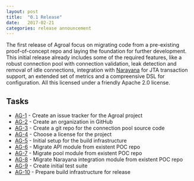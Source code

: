 ```yaml
---
layout: post
title:  "0.1 Release"
date:   2017-02-21
categories: release announcement
---
```


The first release of Agroal focus on migrating code from a pre-existing proof-of-concept repo and laying the foundation for further development.
This initial release already includes some of the required features, like a robust connection pool with connection validation, leak detection and removal of idle connections, integration with [Narayana](http://narayana.io) for JTA transaction support, an extended set of metrics and a compreensive DSL for configuration. All this licensed under a friendly Apache 2.0 license.

## Tasks

* [AG-1](https://issues.jboss.org/browse/AG-1) - Create an issue tracker for the Agroal project
* [AG-2](https://issues.jboss.org/browse/AG-2) - Create an organization in GitHub
* [AG-3](https://issues.jboss.org/browse/AG-3) - Create a git repo for the connection pool source code
* [AG-4](https://issues.jboss.org/browse/AG-4) - Choose a license for the project
* [AG-5](https://issues.jboss.org/browse/AG-5) - Initial setup for the build infrastructure
* [AG-6](https://issues.jboss.org/browse/AG-6) - Migrate API module from existent POC repo
* [AG-7](https://issues.jboss.org/browse/AG-7) - Migrate pool module from existent POC repo
* [AG-8](https://issues.jboss.org/browse/AG-8) - Migrate Narayana integration module from existent POC repo
* [AG-9](https://issues.jboss.org/browse/AG-9) - Create initial test suite
* [AG-10](https://issues.jboss.org/browse/AG-10) - Prepare build infrastructure for release
